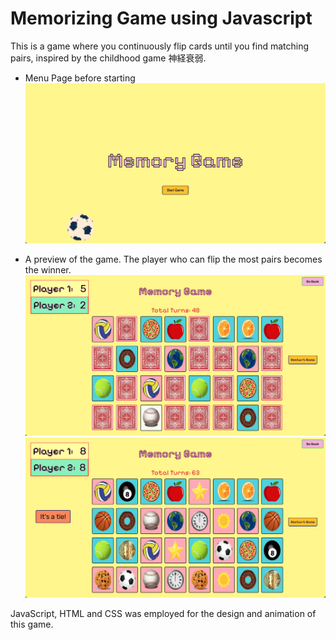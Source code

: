 # Memorizing Game using Javascript
This is a game where you continuously flip cards until you find matching pairs, inspired by the childhood game 神経衰弱.

- Menu Page before starting
![Local Image](title1.png)

- A preview of the game. The player who can flip the most pairs becomes the winner.
![Local Image](game2.png)
![Local Image](game1.png)

JavaScript, HTML and CSS was employed for the design and animation of this game.

